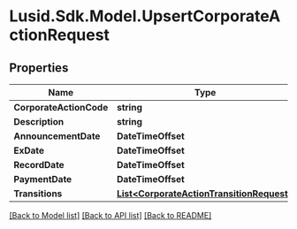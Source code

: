 # Lusid.Sdk.Model.UpsertCorporateActionRequest
## Properties

Name | Type | Description | Notes
------------ | ------------- | ------------- | -------------
**CorporateActionCode** | **string** |  | 
**Description** | **string** |  | [optional] 
**AnnouncementDate** | **DateTimeOffset** |  | 
**ExDate** | **DateTimeOffset** |  | 
**RecordDate** | **DateTimeOffset** |  | 
**PaymentDate** | **DateTimeOffset** |  | 
**Transitions** | [**List&lt;CorporateActionTransitionRequest&gt;**](CorporateActionTransitionRequest.md) |  | 

[[Back to Model list]](../README.md#documentation-for-models) [[Back to API list]](../README.md#documentation-for-api-endpoints) [[Back to README]](../README.md)

